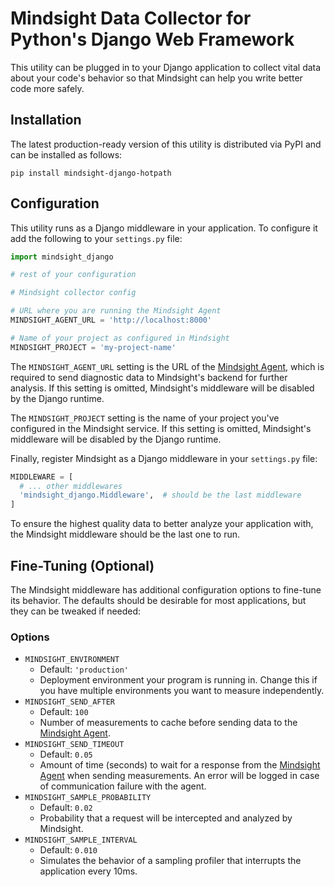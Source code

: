 # Mindsight Data Collector for Python's Django Web Framework

This utility can be plugged in to your Django application to collect vital data about your code's behavior so that Mindsight can help you write better code more safely.

## Installation

The latest production-ready version of this utility is distributed via PyPI and can be installed as follows:

```
pip install mindsight-django-hotpath
```

## Configuration

This utility runs as a Django middleware in your application. To configure it add the following to your `settings.py` file:

```python
import mindsight_django

# rest of your configuration

# Mindsight collector config

# URL where you are running the Mindsight Agent
MINDSIGHT_AGENT_URL = 'http://localhost:8000'

# Name of your project as configured in Mindsight
MINDSIGHT_PROJECT = 'my-project-name'
```

The `MINDSIGHT_AGENT_URL` setting is the URL of the [Mindsight Agent](https://github.com/MindsightCo/hotpath-agent), which is
required to send diagnostic data to Mindsight's backend for further analysis. If this setting is omitted, Mindsight's middleware will be disabled by the Django runtime.

The `MINDSIGHT_PROJECT` setting is the name of your project you've configured in the Mindsight service. If this setting is omitted, Mindsight's middleware will be disabled by the Django runtime.

Finally, register Mindsight as a Django middleware in your `settings.py` file:

```python
MIDDLEWARE = [
  # ... other middlewares
  'mindsight_django.Middleware',  # should be the last middleware
]
```

To ensure the highest quality data to better analyze your application with, the Mindsight middleware should be the last one to run.

## Fine-Tuning (Optional)

The Mindsight middleware has additional configuration options to fine-tune its behavior. The defaults should be desirable for most applications, but they can be tweaked if needed:

### Options

- `MINDSIGHT_ENVIRONMENT`
  - Default: `'production'`
  - Deployment environment your program is running in. Change this if you have multiple environments you want to measure independently.
- `MINDSIGHT_SEND_AFTER`
  - Default: `100`
  - Number of measurements to cache before sending data to the [Mindsight Agent](https://github.com/MindsightCo/hotpath-agent).
- `MINDSIGHT_SEND_TIMEOUT`
  - Default: `0.05`
  - Amount of time (seconds) to wait for a response from the [Mindsight Agent](https://github.com/MindsightCo/hotpath-agent) when sending measurements. An error will be logged in case of communication failure with the agent.
- `MINDSIGHT_SAMPLE_PROBABILITY`
  - Default: `0.02`
  - Probability that a request will be intercepted and analyzed by Mindsight.
- `MINDSIGHT_SAMPLE_INTERVAL`
  - Default: `0.010`
  - Simulates the behavior of a sampling profiler that interrupts the application every 10ms.
